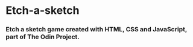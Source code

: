 # Etch-a-sketch
### Etch a sketch game created with HTML, CSS and JavaScript, part of The Odin Project. 